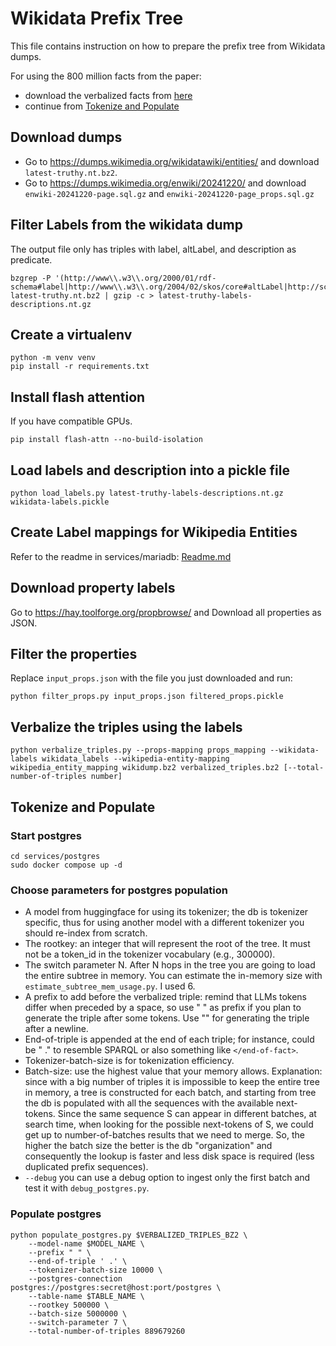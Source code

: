 # Wikidata Prefix Tree
This file contains instruction on how to prepare the prefix tree from Wikidata dumps.

For using the 800 million facts from the paper:
- download the verbalized facts from [here](https://drive.google.com/file/d/1jbDHR3VYVEPjUZ4wdIOzl39rhZweVru9/view?usp=sharing)
- continue from [Tokenize and Populate](#tokenize-and-populate)

## Download dumps
- Go to https://dumps.wikimedia.org/wikidatawiki/entities/ and download `latest-truthy.nt.bz2`.
- Go to https://dumps.wikimedia.org/enwiki/20241220/ and download `enwiki-20241220-page.sql.gz` and `enwiki-20241220-page_props.sql.gz`

## Filter Labels from the wikidata dump
The output file only has triples with label, altLabel, and description as predicate.
```
bzgrep -P '(http://www\\.w3\\.org/2000/01/rdf-schema#label|http://www\\.w3\\.org/2004/02/skos/core#altLabel|http://schema\\.org/description).*\\@en\s+.' latest-truthy.nt.bz2 | gzip -c > latest-truthy-labels-descriptions.nt.gz
```

## Create a virtualenv
```
python -m venv venv
pip install -r requirements.txt
```

## Install flash attention
If you have compatible GPUs.
```
pip install flash-attn --no-build-isolation
```

## Load labels and description into a pickle file
```
python load_labels.py latest-truthy-labels-descriptions.nt.gz wikidata-labels.pickle
```

## Create Label mappings for Wikipedia Entities

Refer to the readme in services/mariadb: [Readme.md](services/mariadb/Readme.md)

## Download property labels
Go to https://hay.toolforge.org/propbrowse/ and Download all properties as JSON.

## Filter the properties
Replace `input_props.json` with the file you just downloaded and run:
```
python filter_props.py input_props.json filtered_props.pickle
```

## Verbalize the triples using the labels
```
python verbalize_triples.py --props-mapping props_mapping --wikidata-labels wikidata_labels --wikipedia-entity-mapping wikipedia_entity_mapping wikidump.bz2 verbalized_triples.bz2 [--total-number-of-triples number]
```

## Tokenize and Populate

### Start postgres
```
cd services/postgres
sudo docker compose up -d
```

### Choose parameters for postgres population
- A model from huggingface for using its tokenizer; the db is tokenizer specific, thus for using another model with a different tokenizer you should re-index from scratch.
- The rootkey: an integer that will represent the root of the tree. It must not be a token_id in the tokenizer vocabulary (e.g., 300000).
- The switch parameter N. After N hops in the tree you are going to load the entire subtree in memory. You can estimate the in-memory size with `estimate_subtree_mem_usage.py`. I used 6.
- A prefix to add before the verbalized triple: remind that LLMs tokens differ when preceded by a space, so use " " as prefix if you plan to generate the triple after some tokens. Use "" for generating the triple after a newline.
- End-of-triple is appended at the end of each triple; for instance, could be " ." to resemble SPARQL or also something like `</end-of-fact>`.
- Tokenizer-batch-size is for tokenization efficiency.
- Batch-size: use the highest value that your memory allows. Explanation: since with a big number of triples it is impossible to keep the entire tree in memory, a tree is constructed for each batch, and starting from tree the db is populated with all the sequences with the available next-tokens. Since the same sequence S can appear in different batches, at search time, when looking for the possible next-tokens of S, we could get up to number-of-batches results that we need to merge. So, the higher the batch size the better is the db "organization" and consequently the lookup is faster and less disk space is required (less duplicated prefix sequences).
- `--debug` you can use a debug option to ingest only the first batch and test it with `debug_postgres.py`.

### Populate postgres
```
python populate_postgres.py $VERBALIZED_TRIPLES_BZ2 \
    --model-name $MODEL_NAME \
    --prefix " " \
    --end-of-triple ' .' \
    --tokenizer-batch-size 10000 \
    --postgres-connection postgres://postgres:secret@host:port/postgres \
    --table-name $TABLE_NAME \
    --rootkey 500000 \
    --batch-size 5000000 \
    --switch-parameter 7 \
    --total-number-of-triples 889679260
```
